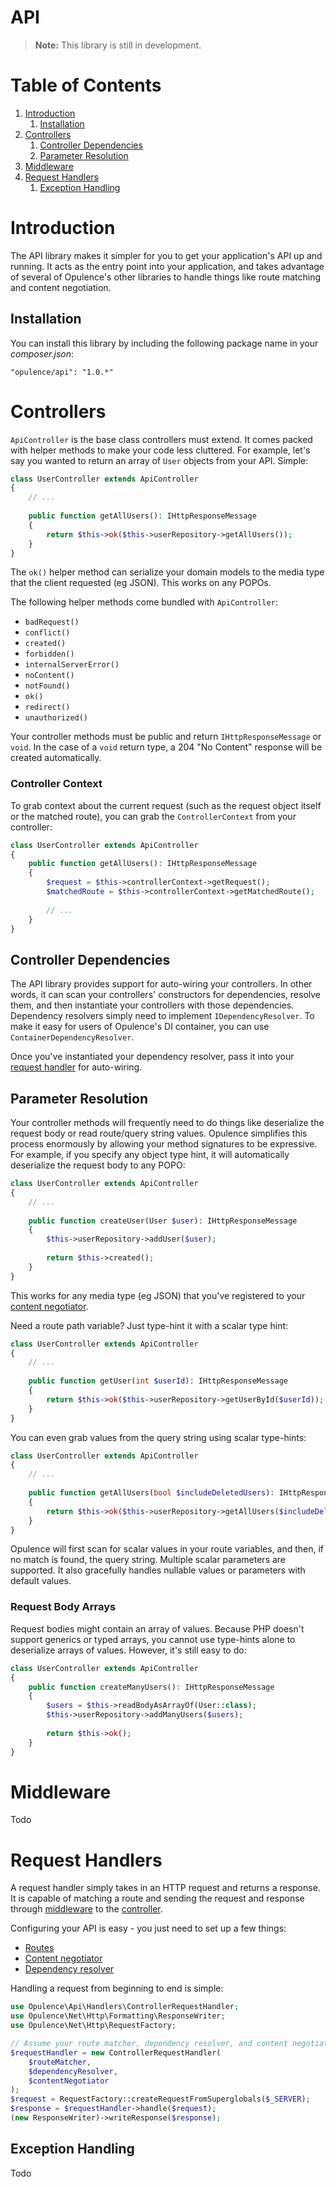 <h1>API</h1>

> **Note:** This library is still in development.

<h1>Table of Contents</h1>

1. [Introduction](#introduction)
    1. [Installation](#installation)
2. [Controllers](#controllers)
    1. [Controller Dependencies](#controller-dependencies)
    2. [Parameter Resolution](#parameter-resolution)
3. [Middleware](#middleware)
4. [Request Handlers](#request-handlers)
    1. [Exception Handling](#exception-handling)

<h1 id="introduction">Introduction</h1>

The API library makes it simpler for you to get your application's API up and running.  It acts as the entry point into your application, and takes advantage of several of Opulence's other libraries to handle things like route matching and content negotiation.

<h2 id="installation">Installation</h2>

You can install this library by including the following package name in your _composer.json_:

```
"opulence/api": "1.0.*"
```

<h1 id="controllers">Controllers</h1>

`ApiController` is the base class controllers must extend.  It comes packed with helper methods to make your code less cluttered.  For example, let's say you wanted to return an array of `User` objects from your API.  Simple:

```php
class UserController extends ApiController
{
    // ...
    
    public function getAllUsers(): IHttpResponseMessage
    {
        return $this->ok($this->userRepository->getAllUsers());
    }
}
```

The `ok()` helper method can serialize your domain models to the media type that the client requested (eg JSON).  This works on any POPOs.

The following helper methods come bundled with `ApiController`:

* `badRequest()`
* `conflict()`
* `created()`
* `forbidden()`
* `internalServerError()`
* `noContent()`
* `notFound()`
* `ok()`
* `redirect()`
* `unauthorized()`

Your controller methods must be public and return `IHttpResponseMessage` or `void`.  In the case of a `void` return type, a 204 "No Content" response will be created automatically.

<h3 id="controller-context">Controller Context</h3>

To grab context about the current request (such as the request object itself or the matched route), you can grab the `ControllerContext` from your controller:

```php
class UserController extends ApiController
{
    public function getAllUsers(): IHttpResponseMessage
    {
        $request = $this->controllerContext->getRequest();
        $matchedRoute = $this->controllerContext->getMatchedRoute();
        
        // ...
    }
}
```

<h2 id="controller-dependencies">Controller Dependencies</h2>

The API library provides support for auto-wiring your controllers.  In other words, it can scan your controllers' constructors for dependencies, resolve them, and then instantiate your controllers with those dependencies.  Dependency resolvers simply need to implement `IDependencyResolver`.  To make it easy for users of Opulence's DI container, you can use `ContainerDependencyResolver`.

Once you've instantiated your dependency resolver, pass it into your [request handler](#request-handlers) for auto-wiring.

<h2 id="parameter-resolution">Parameter Resolution</h2>

Your controller methods will frequently need to do things like deserialize the request body or read route/query string values.  Opulence simplifies this process enormously by allowing your method signatures to be expressive.  For example, if you specify any object type hint, it will automatically deserialize the request body to any POPO:

```php
class UserController extends ApiController
{
    // ...
    
    public function createUser(User $user): IHttpResponseMessage
    {
        $this->userRepository->addUser($user);
        
        return $this->created();
    }
}
```

This works for any media type (eg JSON) that you've registered to your <a href="https://github.com/opulencephp/net#content-negotiation" target="_blank">content negotiator</a>.

Need a route path variable?  Just type-hint it with a scalar type hint:

```php
class UserController extends ApiController
{
    // ...
    
    public function getUser(int $userId): IHttpResponseMessage
    {
        return $this->ok($this->userRepository->getUserById($userId));
    }
}
```

You can even grab values from the query string using scalar type-hints:

```php
class UserController extends ApiController
{
    // ...
    
    public function getAllUsers(bool $includeDeletedUsers): IHttpResponseMessage
    {
        return $this->ok($this->userRepository->getAllUsers($includeDeletedUsers));
    }
}
```

Opulence will first scan for scalar values in your route variables, and then, if no match is found, the query string.  Multiple scalar parameters are supported.  It also gracefully handles nullable values or parameters with default values.

<h3 id="request-body-arrays">Request Body Arrays</h3>

Request bodies might contain an array of values.  Because PHP doesn't support generics or typed arrays, you cannot use type-hints alone to deserialize arrays of values.  However, it's still easy to do:

```php
class UserController extends ApiController
{
    public function createManyUsers(): IHttpResponseMessage
    {
        $users = $this->readBodyAsArrayOf(User::class);
        $this->userRepository->addManyUsers($users);
        
        return $this->ok();
    }
}
```

<h1 id="middleware">Middleware</h1>

Todo

<h1 id="request-handlers">Request Handlers</h1>

A request handler simply takes in an HTTP request and returns a response.  It is capable of matching a route and sending the request and response through [middleware](#middleware) to the [controller](#controllers).

Configuring your API is easy - you just need to set up a few things:

* <a href="https://github.com/opulencephp/router" target="_blank">Routes</a>
* <a href="https://github.com/opulencephp/serialization" target="_blank">Content negotiator</a>
* [Dependency resolver](#dependency-resolver)

Handling a request from beginning to end is simple:

```php
use Opulence\Api\Handlers\ControllerRequestHandler;
use Opulence\Net\Http\Formatting\ResponseWriter;
use Opulence\Net\Http\RequestFactory;

// Assume your route matcher, dependency resolver, and content negotiator are already set
$requestHandler = new ControllerRequestHandler(
    $routeMatcher,
    $dependencyResolver,
    $contentNegotiator
);
$request = RequestFactory::createRequestFromSuperglobals($_SERVER);
$response = $requestHandler->handle($request);
(new ResponseWriter)->writeResponse($response);
```

<h2 id="exception-handling">Exception Handling</h2>

Todo
